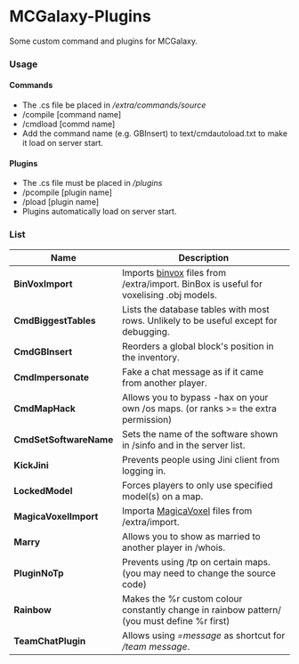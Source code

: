 # MCGalaxy-Plugins
Some custom command and plugins for MCGalaxy.

### Usage

#### Commands 
- The .cs file be placed in */extra/commands/source*
- /compile [command name]
- /cmdload [commd name]
- Add the command name (e.g. GBInsert) to text/cmdautoload.txt to make it load on server start.
#### Plugins
- The .cs file must be placed in */plugins*
- /pcompile [plugin name]
- /pload [plugin name]
- Plugins automatically load on server start.

### List
| Name | Description |
| ------------- | -----|
| **BinVoxImport** | Imports [binvox](http://www.patrickmin.com/binvox/) files from /extra/import. BinBox is useful for voxelising .obj models.
|  **CmdBiggestTables** | Lists the database tables with most rows. Unlikely to be useful except for debugging.
|  **CmdGBInsert** | Reorders a global block's position in the inventory.
|  **CmdImpersonate** | Fake a chat message as if it came from another player.
|  **CmdMapHack** | Allows you to bypass -hax on your own /os maps. (or ranks >= the extra permission)
| **CmdSetSoftwareName** | Sets the name of the software shown in /sinfo and in the server list.
| **KickJini** | Prevents people using Jini client from logging in.
| **LockedModel** | Forces players to only use specified model(s) on a map.
| **MagicaVoxelImport** | Importa [MagicaVoxel](https://ephtracy.github.io/) files from /extra/import.
| **Marry** | Allows you to show as married to another player in /whois.
| **PluginNoTp** | Prevents using /tp on certain maps. (you may need to change the source code)
| **Rainbow** | Makes the %r custom colour constantly change in rainbow pattern/ (you must define %r first)
| **TeamChatPlugin** | Allows using *=message* as shortcut for */team message*.
